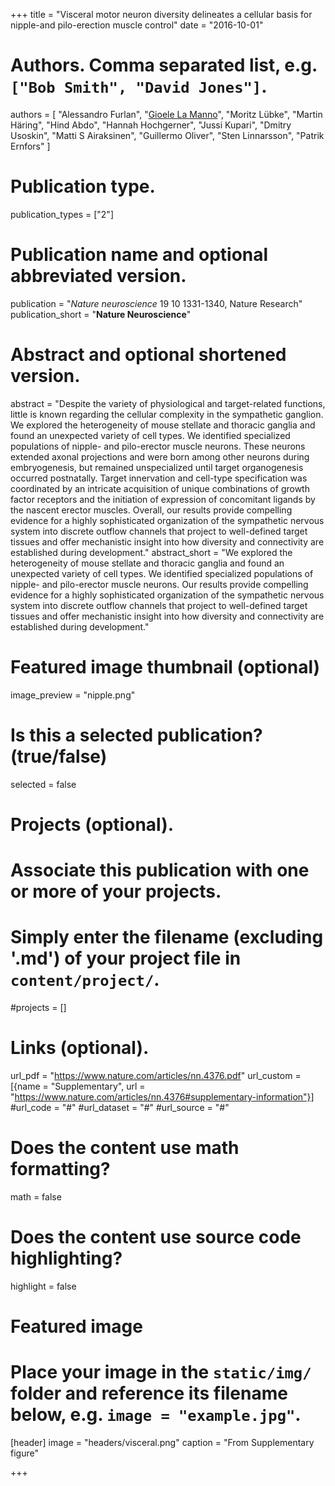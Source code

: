 +++
title = "Visceral motor neuron diversity delineates a cellular basis for nipple-and pilo-erection muscle control"
date = "2016-10-01"

# Authors. Comma separated list, e.g. `["Bob Smith", "David Jones"]`.
authors = [
"Alessandro Furlan", 
"<u>Gioele La Manno</u>", 
"Moritz Lübke", 
"Martin Häring", 
"Hind Abdo", 
"Hannah Hochgerner", 
"Jussi Kupari", 
"Dmitry Usoskin", 
"Matti S Airaksinen", 
"Guillermo Oliver", 
"Sten Linnarsson", 
"Patrik Ernfors"
]

# Publication type.
publication_types = ["2"]

# Publication name and optional abbreviated version.
publication = "*Nature neuroscience* 19 10 1331-1340, Nature Research"
publication_short = "**Nature Neuroscience**"

# Abstract and optional shortened version.
abstract = "Despite the variety of physiological and target-related functions, little is known regarding the cellular complexity in the sympathetic ganglion. We explored the heterogeneity of mouse stellate and thoracic ganglia and found an unexpected variety of cell types. We identified specialized populations of nipple- and pilo-erector muscle neurons. These neurons extended axonal projections and were born among other neurons during embryogenesis, but remained unspecialized until target organogenesis occurred postnatally. Target innervation and cell-type specification was coordinated by an intricate acquisition of unique combinations of growth factor receptors and the initiation of expression of concomitant ligands by the nascent erector muscles. Overall, our results provide compelling evidence for a highly sophisticated organization of the sympathetic nervous system into discrete outflow channels that project to well-defined target tissues and offer mechanistic insight into how diversity and connectivity are established during development."
abstract_short = "We explored the heterogeneity of mouse stellate and thoracic ganglia and found an unexpected variety of cell types. We identified specialized populations of nipple- and pilo-erector muscle neurons. Our results provide compelling evidence for a highly sophisticated organization of the sympathetic nervous system into discrete outflow channels that project to well-defined target tissues and offer mechanistic insight into how diversity and connectivity are established during development."

# Featured image thumbnail (optional)
image_preview = "nipple.png"

# Is this a selected publication? (true/false)
selected = false

# Projects (optional).
#   Associate this publication with one or more of your projects.
#   Simply enter the filename (excluding '.md') of your project file in `content/project/`.
#projects = []

# Links (optional).
url_pdf = "https://www.nature.com/articles/nn.4376.pdf"
url_custom = [{name = "Supplementary", url = "https://www.nature.com/articles/nn.4376#supplementary-information"}]
#url_code = "#"
#url_dataset = "#"
#url_source = "#"


# Does the content use math formatting?
math = false

# Does the content use source code highlighting?
highlight = false

# Featured image
# Place your image in the `static/img/` folder and reference its filename below, e.g. `image = "example.jpg"`.
[header]
image = "headers/visceral.png"
caption = "From Supplementary figure"

+++
